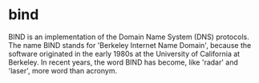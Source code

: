 bind
====

BIND is an implementation of the Domain Name System (DNS) protocols. The name
BIND stands for 'Berkeley Internet Name Domain', because the software originated
in the early 1980s at the University of California at Berkeley. In recent years,
the word BIND has become, like 'radar' and 'laser', more word than acronym.
